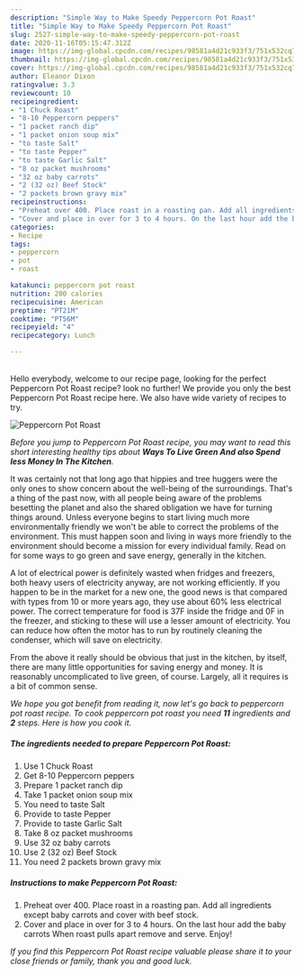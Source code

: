 ```yaml
---
description: "Simple Way to Make Speedy Peppercorn Pot Roast"
title: "Simple Way to Make Speedy Peppercorn Pot Roast"
slug: 2527-simple-way-to-make-speedy-peppercorn-pot-roast
date: 2020-11-16T05:15:47.312Z
image: https://img-global.cpcdn.com/recipes/98581a4d21c933f3/751x532cq70/peppercorn-pot-roast-recipe-main-photo.jpg
thumbnail: https://img-global.cpcdn.com/recipes/98581a4d21c933f3/751x532cq70/peppercorn-pot-roast-recipe-main-photo.jpg
cover: https://img-global.cpcdn.com/recipes/98581a4d21c933f3/751x532cq70/peppercorn-pot-roast-recipe-main-photo.jpg
author: Eleanor Dixon
ratingvalue: 3.3
reviewcount: 10
recipeingredient:
- "1 Chuck Roast"
- "8-10 Peppercorn peppers"
- "1 packet ranch dip"
- "1 packet onion soup mix"
- "to taste Salt"
- "to taste Pepper"
- "to taste Garlic Salt"
- "8 oz packet mushrooms"
- "32 oz baby carrots"
- "2 (32 oz) Beef Stock"
- "2 packets brown gravy mix"
recipeinstructions:
- "Preheat over 400. Place roast in a roasting pan. Add all ingredients except baby carrots and cover with beef stock."
- "Cover and place in over for 3 to 4 hours. On the last hour add the baby carrots When roast pulls apart remove and serve. Enjoy!"
categories:
- Recipe
tags:
- peppercorn
- pot
- roast

katakunci: peppercorn pot roast 
nutrition: 200 calories
recipecuisine: American
preptime: "PT21M"
cooktime: "PT56M"
recipeyield: "4"
recipecategory: Lunch

---
```

<br>
Hello everybody, welcome to our recipe page, looking for the perfect Peppercorn Pot Roast recipe? look no further! We provide you only the best Peppercorn Pot Roast recipe here. We also have wide variety of recipes to try.
<br>


![Peppercorn Pot Roast](https://img-global.cpcdn.com/recipes/98581a4d21c933f3/751x532cq70/peppercorn-pot-roast-recipe-main-photo.jpg)

<i>Before you jump to Peppercorn Pot Roast recipe, you may want to read this short interesting healthy tips about 
<strong>Ways To Live Green And also Spend less Money In The Kitchen</strong>.</i>
</br>

It was certainly not that long ago that hippies and tree huggers were the only ones to show concern about the well-being of the surroundings. That's a thing of the past now, with all people being aware of the problems besetting the planet and also the shared obligation we have for turning things around. Unless everyone begins to start living much more environmentally friendly we won't be able to correct the problems of the environment. This must happen soon and living in ways more friendly to the environment should become a mission for every individual family. Read on for some ways to go green and save energy, generally in the kitchen.

A lot of electrical power is definitely wasted when fridges and freezers, both heavy users of electricity anyway, are not working efficiently. If you happen to be in the market for a new one, the good news is that compared with types from 10 or more years ago, they use about 60% less electrical power. The correct temperature for food is 37F inside the fridge and 0F in the freezer, and sticking to these will use a lesser amount of electricity. You can reduce how often the motor has to run by routinely cleaning the condenser, which will save on electricity.

From the above it really should be obvious that just in the kitchen, by itself, there are many little opportunities for saving energy and money. It is reasonably uncomplicated to live green, of course. Largely, all it requires is a bit of common sense.


<i>We hope you got benefit from reading it, now let's go back to peppercorn pot roast recipe. To cook peppercorn pot roast you need <strong>11</strong> ingredients and <strong>2</strong> steps. Here is how you cook it.
</i>

##### The ingredients needed to prepare Peppercorn Pot Roast:

1. Use 1 Chuck Roast
1. Get 8-10 Peppercorn peppers
1. Prepare 1 packet ranch dip
1. Take 1 packet onion soup mix
1. You need to taste Salt
1. Provide to taste Pepper
1. Provide to taste Garlic Salt
1. Take 8 oz packet mushrooms
1. Use 32 oz baby carrots
1. Use 2 (32 oz) Beef Stock
1. You need 2 packets brown gravy mix


##### Instructions to make Peppercorn Pot Roast:

1. Preheat over 400. Place roast in a roasting pan. Add all ingredients except baby carrots and cover with beef stock.
1. Cover and place in over for 3 to 4 hours. On the last hour add the baby carrots When roast pulls apart remove and serve. Enjoy!


<i>If you find this Peppercorn Pot Roast recipe valuable please share it to your close friends or family, thank you and good luck.</i>
